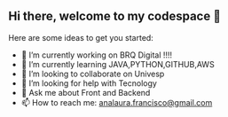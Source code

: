 ## Hi there, welcome to my codespace 👋

<!--
**AnafraUnivesp/AnafraUnivesp** is a ✨ _special_ ✨ repository because its `README.md` (this file) appears on your GitHub profile.
-->

Here are some ideas to get you started:

- 🔭 I’m currently working on BRQ Digital !!!!
- 🌱 I’m currently learning JAVA,PYTHON,GITHUB,AWS
- 👯 I’m looking to collaborate on Univesp
- 🤔 I’m looking for help with Tecnology
- 💬 Ask me about Front and Backend
- 📫 How to reach me: analaura.francisco@gmail.com

<!--

- 😄 Pronouns: ...
- ⚡ Fun fact: Guitarrist

-->
